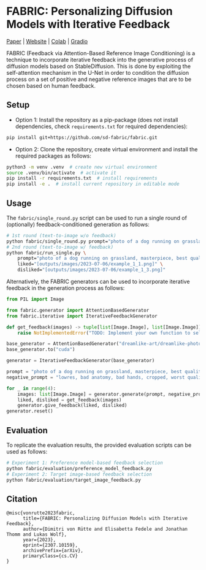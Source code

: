 # FABRIC: Personalizing Diffusion Models with Iterative Feedback

[Paper](https://arxiv.org/abs/2307.10159) |
[Website](https://sd-fabric.github.io/) |
[Colab](https://colab.research.google.com/drive/1rWZ4jQHMvjc-l7xYAssa_OUOaAx3XDQT?usp=sharing) |
[Gradio](https://colab.research.google.com/drive/12pFi6WAKASG18uH3UcxGMVI37e1pIwAz)

FABRIC (Feedback via Attention-Based Reference Image Conditioning) is a technique to incorporate iterative feedback into the generative process of diffusion models based on StableDiffusion.
This is done by exploiting the self-attention mechanism in the U-Net in order to condition the diffusion process on a set of positive and negative reference images that are to be chosen based on human feedback.


## Setup

- Option 1:
Install the repository as a pip-package (does not install dependencies, check `requirements.txt` for required dependencies):
```bash
pip install git+https://github.com/sd-fabric/fabric.git
```

- Option 2:
Clone the repository, create virtual environment and install the required packages as follows:
```bash
python3 -m venv .venv  # create new virtual environment
source .venv/bin/activate  # activate it
pip install -r requirements.txt  # install requirements
pip install -e .  # install current repository in editable mode
```

## Usage

The `fabric/single_round.py` script can be used to run a single round of (optionally) feedback-conditioned generation as follows:
```bash
# 1st round (text-to-image w/o feedback)
python fabric/single_round.py prompt="photo of a dog running on grassland, masterpiece, best quality, fine details"
# 2nd round (text-to-image w/ feedback)
python fabric/run_single.py \
    prompt="photo of a dog running on grassland, masterpiece, best quality, fine details" \
    liked="[outputs/images/2023-07-06/example_1_1.png]" \
    disliked="[outputs/images/2023-07-06/example_1_3.png]"
```

Alternatively, the FABRIC generators can be used to incorporate iterative feedback in the generation process as follows:
```python
from PIL import Image

from fabric.generator import AttentionBasedGenerator
from fabric.iterative import IterativeFeedbackGenerator

def get_feedback(images) -> tuple[list[Image.Image], list[Image.Image]]:
    raise NotImplementedError("TODO: Implement your own function to select positive and negative feedback")

base_generator = AttentionBasedGenerator("dreamlike-art/dreamlike-photoreal-2.0", torch_dtype=torch.float16)
base_generator.to("cuda")

generator = IterativeFeedbackGenerator(base_generator)

prompt = "photo of a dog running on grassland, masterpiece, best quality, fine details"
negative_prompt = "lowres, bad anatomy, bad hands, cropped, worst quality"

for _ in range(4):
    images: list[Image.Image] = generator.generate(prompt, negative_prompt=negative_prompt)
    liked, disliked = get_feedback(images)
    generator.give_feedback(liked, disliked)
generator.reset()
```

## Evaluation

To replicate the evaluation results, the provided evaluation scripts can be used as follows:
```bash
# Experiment 1: Preference model-based feedback selection
python fabric/evaluation/preference_model_feedback.py
# Experiment 2: Target image-based feedback selection
python fabric/evaluation/target_image_feedback.py
```

## Citation
```
@misc{vonrutte2023fabric,
      title={FABRIC: Personalizing Diffusion Models with Iterative Feedback}, 
      author={Dimitri von Rütte and Elisabetta Fedele and Jonathan Thomm and Lukas Wolf},
      year={2023},
      eprint={2307.10159},
      archivePrefix={arXiv},
      primaryClass={cs.CV}
}
```
